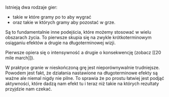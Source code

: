 Istnieją dwa rodzaje gier: 
- takie w które gramy po to aby wygrać 
- oraz takie w których gramy aby pozostać w grze.

Są to fundamentalnie inne podejścia, które możemy stosować w wielu obszarach życia. To pierwsze skupia się na zwykle krótkoterminowym osiąganiu efektów a drugie na długoterminowej wizji. 

Pierwsze opiera się o intensywność a drugie o konsekwencję (zobacz [[20 mile march]]). 

W praktyce granie w nieskończoną grę jest nieporównywalnie trudniejsze. Powodem jest fakt, że działania nastawione na długoterminowe efekty są ważne ale niemal nigdy nie pilne. To sprawia że po prostu łatwiej jest podjąć aktywności, które dadzą nam efekt tu i teraz niż takie na których rezultaty przyjdzie nam czekać.
